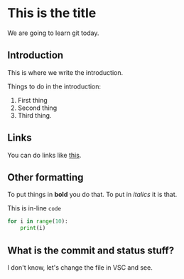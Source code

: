 # This is the title
We are going to learn git today.

## Introduction
This is where we write the introduction.

Things to do in the introduction:

1. First thing
2. Second thing
2. Third thing.

## Links
You can do links like [this](https://github.com/sjsrey/204gh).

## Other formatting

To put things in **bold** you do that. To put in *italics* it is that.

This is in-line `code`

```python
for i in range(10):
    print(i)
```

## What is the commit and status stuff?

I don't know, let's change the file in VSC and see.